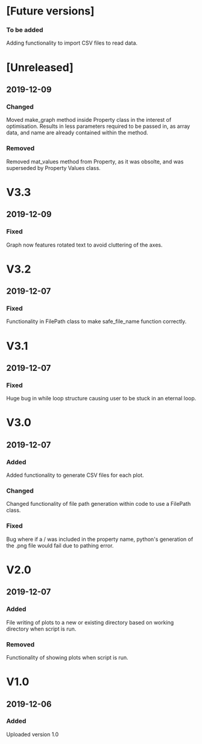 # [Future versions]
### To be added
Adding functionality to import CSV files to read data.


# [Unreleased]
## 2019-12-09
### Changed
Moved make_graph method inside Property class in the interest of optimisation. Results in less parameters required to be passed in, as array data, and name are already contained within the method.
### Removed
Removed mat_values method from Property, as it was obsolte, and was superseded by Property Values class.


# V3.3
## 2019-12-09
### Fixed
Graph now features rotated text to avoid cluttering of the axes.

# V3.2
## 2019-12-07
### Fixed
Functionality in FilePath class to make safe_file_name function correctly.

# V3.1
## 2019-12-07
### Fixed
Huge bug in while loop structure causing user to be stuck in an eternal loop.


# V3.0
## 2019-12-07
### Added
Added functionality to generate CSV files for each plot.
### Changed
Changed functionality of file path generation within code to use a FilePath class.
### Fixed
Bug where if a / was included in the property name, python's generation of the .png file would fail due to pathing error.


# V2.0
## 2019-12-07
### Added
File writing of plots to a new or existing directory based on working directory when script is run.
### Removed
Functionality of showing plots when script is run.


# V1.0
## 2019-12-06
### Added
Uploaded version 1.0
